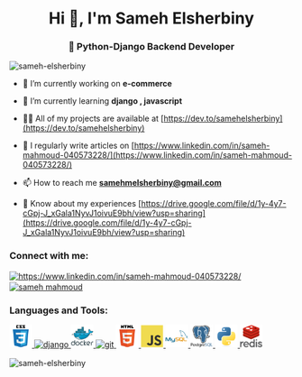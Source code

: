 <h1 align="center">Hi 👋, I'm Sameh Elsherbiny</h1>
<h3 align="center">🐍 Python-Django Backend Developer</h3>

<p align="left"> <img src="https://komarev.com/ghpvc/?username=sameh-elsherbiny&label=Profile%20views&color=0e75b6&style=flat" alt="sameh-elsherbiny" /> </p>

- 🔭 I’m currently working on **e-commerce**

- 🌱 I’m currently learning **django , javascript**

- 👨‍💻 All of my projects are available at [https://dev.to/samehelsherbiny](https://dev.to/samehelsherbiny)

- 📝 I regularly write articles on [https://www.linkedin.com/in/sameh-mahmoud-040573228/](https://www.linkedin.com/in/sameh-mahmoud-040573228/)

- 📫 How to reach me **samehmelsherbiny@gmail.com**

- 📄 Know about my experiences [https://drive.google.com/file/d/1y-4y7-cGpj-J_xGala1NyvJ1oivuE9bh/view?usp=sharing](https://drive.google.com/file/d/1y-4y7-cGpj-J_xGala1NyvJ1oivuE9bh/view?usp=sharing)

<h3 align="left">Connect with me:</h3>
<p align="left">
<a href="https://linkedin.com/in/https://www.linkedin.com/in/sameh-mahmoud-040573228/" target="blank"><img align="center" src="https://raw.githubusercontent.com/rahuldkjain/github-profile-readme-generator/master/src/images/icons/Social/linked-in-alt.svg" alt="https://www.linkedin.com/in/sameh-mahmoud-040573228/" height="30" width="40" /></a>
<a href="https://www.hackerrank.com/sameh mahmoud" target="blank"><img align="center" src="https://raw.githubusercontent.com/rahuldkjain/github-profile-readme-generator/master/src/images/icons/Social/hackerrank.svg" alt="sameh mahmoud" height="30" width="40" /></a>
</p>

<h3 align="left">Languages and Tools:</h3>
<p align="left"> <a href="https://www.w3schools.com/css/" target="_blank" rel="noreferrer"> <img src="https://raw.githubusercontent.com/devicons/devicon/master/icons/css3/css3-original-wordmark.svg" alt="css3" width="40" height="40"/> </a> <a href="https://www.djangoproject.com/" target="_blank" rel="noreferrer"> <img src="https://cdn.worldvectorlogo.com/logos/django.svg" alt="django" width="40" height="40"/> </a> <a href="https://www.docker.com/" target="_blank" rel="noreferrer"> <img src="https://raw.githubusercontent.com/devicons/devicon/master/icons/docker/docker-original-wordmark.svg" alt="docker" width="40" height="40"/> </a> <a href="https://git-scm.com/" target="_blank" rel="noreferrer"> <img src="https://www.vectorlogo.zone/logos/git-scm/git-scm-icon.svg" alt="git" width="40" height="40"/> </a> <a href="https://www.w3.org/html/" target="_blank" rel="noreferrer"> <img src="https://raw.githubusercontent.com/devicons/devicon/master/icons/html5/html5-original-wordmark.svg" alt="html5" width="40" height="40"/> </a> <a href="https://developer.mozilla.org/en-US/docs/Web/JavaScript" target="_blank" rel="noreferrer"> <img src="https://raw.githubusercontent.com/devicons/devicon/master/icons/javascript/javascript-original.svg" alt="javascript" width="40" height="40"/> </a> <a href="https://www.mysql.com/" target="_blank" rel="noreferrer"> <img src="https://raw.githubusercontent.com/devicons/devicon/master/icons/mysql/mysql-original-wordmark.svg" alt="mysql" width="40" height="40"/> </a> <a href="https://www.postgresql.org" target="_blank" rel="noreferrer"> <img src="https://raw.githubusercontent.com/devicons/devicon/master/icons/postgresql/postgresql-original-wordmark.svg" alt="postgresql" width="40" height="40"/> </a> <a href="https://www.python.org" target="_blank" rel="noreferrer"> <img src="https://raw.githubusercontent.com/devicons/devicon/master/icons/python/python-original.svg" alt="python" width="40" height="40"/> </a> <a href="https://redis.io" target="_blank" rel="noreferrer"> <img src="https://raw.githubusercontent.com/devicons/devicon/master/icons/redis/redis-original-wordmark.svg" alt="redis" width="40" height="40"/> </a> </p>

<p><img align="center" src="https://github-readme-streak-stats.herokuapp.com/?user=sameh-elsherbiny&" alt="sameh-elsherbiny" /></p>
